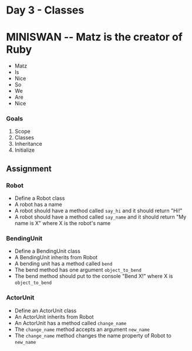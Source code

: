 Day 3 - Classes
===============

# MINISWAN -- Matz is the creator of Ruby

* Matz
* Is
* Nice
* So
* We
* Are
* Nice



### Goals

1. Scope
1. Classes
1. Inheritance
1. Initialize

Assignment
----------

### Robot

* Define a Robot class
* A robot has a name
* A robot should have a method called `say_hi` and it should return "Hi!"
* A robot should have a method called `say_name` and it should return
  "My name is X" where X is the robot's name

### BendingUnit

* Define a BendingUnit class
* A BendingUnit inherits from Robot
* A bending unit has a method called `bend`
* The bend method has one argument `object_to_bend`
* The bend method should put to the console "Bend X!" where X is `object_to_bend`

### ActorUnit

* Define an ActorUnit class
* An ActorUnit inherits from Robot
* An ActorUnit has a method called `change_name`
* The `change_name` method accepts an argument `new_name`
* The `change_name` method changes the name property of Robot to `new_name`
